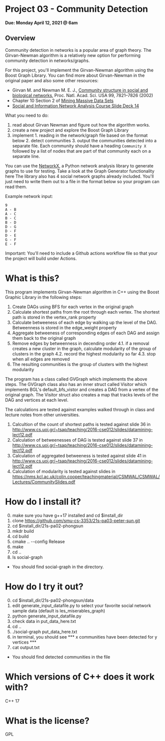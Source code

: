 # Project 03 - Community Detection

**Due: Monday April 12, 2021 @ 6am**

## Overview

Community detection in networks is a popular area of graph theory.  The Girvan-Newman algorithm is a relatively new option for performing community detection in networks/graphs.  

For this project, you'll implement the Girvan-Newman algorithm using the Boost Graph Library.  You can find more about Girvan-Newman in the original paper and also some other resources:
* Girvan M. and Newman M. E. J., [Community structure in social and biological networks](https://www.pnas.org/content/99/12/7821), Proc. Natl. Acad. Sci. USA 99, 7821–7826 (2002)
* Chapter 10 Section 2 of [Mining Massive Data Sets](http://infolab.stanford.edu/~ullman/mmds/book0n.pdf)
* [Social and Information Network Analysis Course Slide Deck 14](http://snap.stanford.edu/class/cs224w-2010/slides/14-communities_annot.pdf)


What you need to do:

  1. read about Girvan Newman and figure out how the algorithm works. 
  2. create a new project and explore the Boost Graph Library
  3. implement
    1. reading in the network/graph file based on the format below
    2. detect communities
    3. output the communities detected into a separate file.  Each community should have a heading `Community X` followed by a list of nodes that are part of that community each on a separate line. 

You can use the [NetworkX](https://networkx.org/), a Python network analysis library to generate graphs to use for testing.  Take a look at the Graph Generator functionality here The library also has 4 social network graphs already included.  You'll just need to write them out to a file in the format below so your program can read them. 

Example network input:

```text
9
A - B
A - C
B - C
B - D
D - G
D - F
D - E
G - F
E - F
```

Important:  You'll need to include a Github actions workflow file so that your the project will build under Actions.

# What is this?
This program implements Girvan-Newman algorithm in C++ using the Boost Graphic Library in the following steps:
1. Create DAGs using BFS for each vertex in the original graph
2. Calculate shortest paths from the root through each vertex. The shortest path is stored in the vertex_rank property
3. Calculate betweeness of each edge by walking up the level of the DAG. Betweenness is stored in the edge_weight property
4. Aggregate betweeness of corresponding edges of each DAG and assign them back to the original graph
5. Remove edges by betweenness in decending order
  4.1. if a removal creates a new cluster in the graph, calculate modularity of the group of clusters in the graph
  4.2. record the highest modularity so far
  4.3. stop when all edges are removed
6. The resulting communities is the group of clusters with the highest modularity

The program has a class called GVGraph which implements the above steps. The GVGraph class also has an inner struct called Visitor which implements BGL's default_bfs_vistor and creates a DAG from a vertex of the original graph. The Visitor struct also creates a map that tracks levels of the DAG and vertices at each level.

The calculations are tested against examples walked through in class and lecture notes from other universities. 
1. Calcultion of the count of shortest paths is tested against slide 36 in http://www.cs.uoi.gr/~tsap/teaching/2016-cse012/slides/datamining-lect12.pdf
2. Calculation of betweenesses of DAG is tested against slide 37 in http://www.cs.uoi.gr/~tsap/teaching/2016-cse012/slides/datamining-lect12.pdf
3. Calculation of aggregated betweeness is tested against slide 41 in http://www.cs.uoi.gr/~tsap/teaching/2016-cse012/slides/datamining-lect12.pdf
4. Calculation of modularity is tested against slides in https://nms.kcl.ac.uk/colin.cooper/teachingmaterial/CSMWAL/CSMWAL/Lectures/CommunitySlides.pdf

# How do I install it?
0. make sure you have g++17 installed and cd $install_dir
1. clone https://github.com/smu-cs-3353/21s-pa03-peter-sun.git
2. cd $install_dir/21s-pa02-phongsun
3. mkdr build
4. cd build
5. cmake .. --config Release
6. make
7. cd ..
8. ls social-graph 
- You should find social-graph in the directory.

# How do I try it out?
0. cd $install_dir/21s-pa02-phongsun/data
1. edit generate_input_datafile.py to select your favorite social network sample data (default is les_miserables_graph)
3. python generate_input_datafile.py
4. check data in put_data_here.txt
5. cd ..
6. ./social-graph put_data_here.txt
7. in terminal, you should see *** x communities have been detected for y vertices *** 
8. cat output.txt
- You should find detected communities in the file


# Which versions of C++ does it work with?
C++ 17

# What is the license?
GPL
